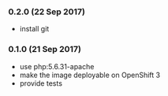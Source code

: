 ### 0.2.0 (22 Sep 2017)

* install git

### 0.1.0 (21 Sep 2017)

* use php:5.6.31-apache
* make the image deployable on OpenShift 3
* provide tests

